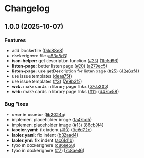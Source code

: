 # Changelog

## 1.0.0 (2025-10-07)


### Features

* add Dockerfile ([0dc88e8](https://github.com/AlwaysNur/bookbank/commit/0dc88e88b86013ce45a579ee32abc2e41b72b359))
* dockerignore file ([a83a5d3](https://github.com/AlwaysNur/bookbank/commit/a83a5d3ce704993735c9116078dbc21f9b015e04))
* **isbn-helper:** get description function ([#23](https://github.com/AlwaysNur/bookbank/issues/23)) ([1fc5d96](https://github.com/AlwaysNur/bookbank/commit/1fc5d966b98b1ec48007f41ad4627054778b7116))
* **listen-page:** better listen page ([#20](https://github.com/AlwaysNur/bookbank/issues/20)) ([a279ec5](https://github.com/AlwaysNur/bookbank/commit/a279ec57afed4abeff20fec7a31f35c6cba9067c))
* **listen-page:** use getDescription for listen page ([#25](https://github.com/AlwaysNur/bookbank/issues/25)) ([42e6af4](https://github.com/AlwaysNur/bookbank/commit/42e6af488b70354268fe2f86c46a59b67aaa4795))
* use issue templates ([deaa75f](https://github.com/AlwaysNur/bookbank/commit/deaa75f5b230137ebd25b2a9f2601eecbf70e12b))
* use issue templates ([#3](https://github.com/AlwaysNur/bookbank/issues/3)) ([7e9b3f2](https://github.com/AlwaysNur/bookbank/commit/7e9b3f2276bc329da1cc7394ce2b9ecf89824134))
* **web:** make cards in library page links ([57cb265](https://github.com/AlwaysNur/bookbank/commit/57cb265760efae83c2c0af58330fc17df4cf0067))
* **web:** make cards in library page links ([#11](https://github.com/AlwaysNur/bookbank/issues/11)) ([d47ce58](https://github.com/AlwaysNur/bookbank/commit/d47ce58c3a6409defd6ee812eaf08b478584b1ec))


### Bug Fixes

* error in counter ([5b2024a](https://github.com/AlwaysNur/bookbank/commit/5b2024acd385354c2b3a3c9104b087579e0706ef))
* implement placeholder image ([fa47cd5](https://github.com/AlwaysNur/bookbank/commit/fa47cd5107316775349c9cf96a94604c6c4d9437))
* implement placeholder image ([#13](https://github.com/AlwaysNur/bookbank/issues/13)) ([86cb9f4](https://github.com/AlwaysNur/bookbank/commit/86cb9f481e9162206bfccc53c1524d7526a4f9b6))
* **labeler.yaml:** fix indent ([#10](https://github.com/AlwaysNur/bookbank/issues/10)) ([3c6d72c](https://github.com/AlwaysNur/bookbank/commit/3c6d72c460fb9d815ab3e1c9c43f78ace914017f))
* **labler.yaml:** fix indent ([b32aad4](https://github.com/AlwaysNur/bookbank/commit/b32aad44f8d064cc0f05bc25fcf09674395601dd))
* **labler.yml:** fix indent ([ac61d1b](https://github.com/AlwaysNur/bookbank/commit/ac61d1bb65318b83b04857549ec9e7edf126097f))
* typo in dockerignore ([c86ee58](https://github.com/AlwaysNur/bookbank/commit/c86ee58a9d6f384a94ea6278ae06773dc0285380))
* typo in dockerignore ([#7](https://github.com/AlwaysNur/bookbank/issues/7)) ([7c8ae46](https://github.com/AlwaysNur/bookbank/commit/7c8ae460b500373ea93e7bfe320b320479e0b7be))
